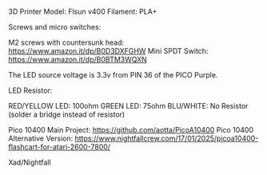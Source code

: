 3D Printer Model: Flsun v400
Filament: PLA+

Screws and micro switches:

M2 screws with countersunk head: https://www.amazon.it/dp/B0D3DXFGHW
Mini SPDT Switch: https://www.amazon.it/dp/B0BTM3WQXN

The LED source voltage is 3.3v from PIN 36 of the PICO Purple.

LED Resistor:

RED/YELLOW LED: 100ohm
GREEN LED: 75ohm
BLU/WHITE: No Resistor (solder a bridge instead of resistor)

Pico 10400 Main Project: https://github.com/aotta/PicoA10400
Pico 10400 Alternative Version: https://www.nightfallcrew.com/17/01/2025/picoa10400-flashcart-for-atari-2600-7800/

Xad/Nightfall

